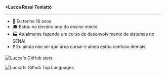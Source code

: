 <b><Lucca Rossi Toniatto</b>
<hr>

- 🌿 Eu tenho 16 anos
- 🎓 Estou no terceiro ano do ensino médio
- 🏭 Atualmente fazendo um curso de desenvolvimento de sistemas no SENAI
- ❓ Eu ainda não sei que área cursar e ainda estou confuso demais

![Lucca's GitHub stats](https://github-readme-stats.vercel.app/api?username=LuccaToniatto&show_icons=true&theme=merko)

![Lucca1s Github Top Languages](https://github-readme-stats.vercel.app/api/top-langs/?username=LuccaToniatto&show_icons=true&theme=merko)
